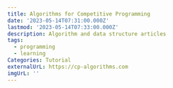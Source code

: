 ```yaml
---
title: Algorithms for Competitive Programming
date: '2023-05-14T07:31:00.000Z'
lastmod: '2023-05-14T07:33:00.000Z'
description: Algorithm and data structure articles
tags:
  - programming
  - learning
Categories: Tutorial
externalUrL: https://cp-algorithms.com
imgUrL: ''
---
```

